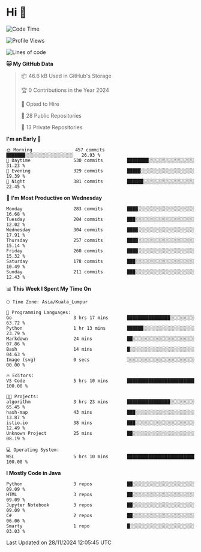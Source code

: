 <h1>Hi 👋</h1>

<!--START_SECTION:waka-->
![Code Time](http://img.shields.io/badge/Code%20Time-801%20hrs%2059%20mins-blue)

![Profile Views](http://img.shields.io/badge/Profile%20Views-0-blue)

![Lines of code](https://img.shields.io/badge/From%20Hello%20World%20I%27ve%20Written-1.3%20million%20lines%20of%20code-blue)

**🐱 My GitHub Data** 

> 📦 46.6 kB Used in GitHub's Storage 
 > 
> 🏆 0 Contributions in the Year 2024
 > 
> 💼 Opted to Hire
 > 
> 📜 28 Public Repositories 
 > 
> 🔑 13 Private Repositories 
 > 
**I'm an Early 🐤** 

```text
🌞 Morning                457 commits         ███████░░░░░░░░░░░░░░░░░░   26.93 % 
🌆 Daytime                530 commits         ████████░░░░░░░░░░░░░░░░░   31.23 % 
🌃 Evening                329 commits         █████░░░░░░░░░░░░░░░░░░░░   19.39 % 
🌙 Night                  381 commits         ██████░░░░░░░░░░░░░░░░░░░   22.45 % 
```
📅 **I'm Most Productive on Wednesday** 

```text
Monday                   283 commits         ████░░░░░░░░░░░░░░░░░░░░░   16.68 % 
Tuesday                  204 commits         ███░░░░░░░░░░░░░░░░░░░░░░   12.02 % 
Wednesday                304 commits         ████░░░░░░░░░░░░░░░░░░░░░   17.91 % 
Thursday                 257 commits         ████░░░░░░░░░░░░░░░░░░░░░   15.14 % 
Friday                   260 commits         ████░░░░░░░░░░░░░░░░░░░░░   15.32 % 
Saturday                 178 commits         ███░░░░░░░░░░░░░░░░░░░░░░   10.49 % 
Sunday                   211 commits         ███░░░░░░░░░░░░░░░░░░░░░░   12.43 % 
```


📊 **This Week I Spent My Time On** 

```text
🕑︎ Time Zone: Asia/Kuala_Lumpur

💬 Programming Languages: 
Go                       3 hrs 17 mins       ████████████████░░░░░░░░░   63.72 % 
Python                   1 hr 13 mins        ██████░░░░░░░░░░░░░░░░░░░   23.79 % 
Markdown                 24 mins             ██░░░░░░░░░░░░░░░░░░░░░░░   07.86 % 
Bash                     14 mins             █░░░░░░░░░░░░░░░░░░░░░░░░   04.63 % 
Image (svg)              0 secs              ░░░░░░░░░░░░░░░░░░░░░░░░░   00.00 % 

🔥 Editors: 
VS Code                  5 hrs 10 mins       █████████████████████████   100.00 % 

🐱‍💻 Projects: 
algorithm                3 hrs 23 mins       ████████████████░░░░░░░░░   65.45 % 
hash-map                 43 mins             ███░░░░░░░░░░░░░░░░░░░░░░   13.87 % 
istio.io                 38 mins             ███░░░░░░░░░░░░░░░░░░░░░░   12.49 % 
Unknown Project          25 mins             ██░░░░░░░░░░░░░░░░░░░░░░░   08.19 % 

💻 Operating System: 
WSL                      5 hrs 10 mins       █████████████████████████   100.00 % 
```

**I Mostly Code in Java** 

```text
Python                   3 repos             ██░░░░░░░░░░░░░░░░░░░░░░░   09.09 % 
HTML                     3 repos             ██░░░░░░░░░░░░░░░░░░░░░░░   09.09 % 
Jupyter Notebook         3 repos             ██░░░░░░░░░░░░░░░░░░░░░░░   09.09 % 
C#                       2 repos             ██░░░░░░░░░░░░░░░░░░░░░░░   06.06 % 
Smarty                   1 repo              █░░░░░░░░░░░░░░░░░░░░░░░░   03.03 % 
```




 Last Updated on 28/11/2024 12:05:45 UTC
<!--END_SECTION:waka-->
